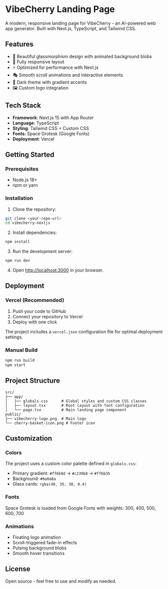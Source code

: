 # VibeCherry Landing Page

A modern, responsive landing page for VibeCherry - an AI-powered web app generator. Built with Next.js, TypeScript, and Tailwind CSS.

## Features

- 🎨 Beautiful glassmorphism design with animated background blobs
- 📱 Fully responsive layout
- ⚡ Optimized for performance with Next.js
- 🎭 Smooth scroll animations and interactive elements
- 🌙 Dark theme with gradient accents
- 🖼️ Custom logo integration

## Tech Stack

- **Framework**: Next.js 15 with App Router
- **Language**: TypeScript
- **Styling**: Tailwind CSS + Custom CSS
- **Fonts**: Space Grotesk (Google Fonts)
- **Deployment**: Vercel

## Getting Started

### Prerequisites

- Node.js 18+ 
- npm or yarn

### Installation

1. Clone the repository:
```bash
git clone <your-repo-url>
cd vibecherry-nextjs
```

2. Install dependencies:
```bash
npm install
```

3. Run the development server:
```bash
npm run dev
```

4. Open [http://localhost:3000](http://localhost:3000) in your browser.

## Deployment

### Vercel (Recommended)

1. Push your code to GitHub
2. Connect your repository to Vercel
3. Deploy with one click

The project includes a `vercel.json` configuration file for optimal deployment settings.

### Manual Build

```bash
npm run build
npm start
```

## Project Structure

```
src/
├── app/
│   ├── globals.css      # Global styles and custom CSS classes
│   ├── layout.tsx       # Root layout with font configuration
│   └── page.tsx         # Main landing page component
public/
├── vibecherry-logo.png  # Main logo
└── cherry-basket-icon.png # Footer icon
```

## Customization

### Colors
The project uses a custom color palette defined in `globals.css`:
- Primary gradient: `#ff6b9d` → `#c239b8` → `#ff6b35`
- Background: `#0a0a0a`
- Glass cards: `rgba(40, 35, 30, 0.4)`

### Fonts
Space Grotesk is loaded from Google Fonts with weights: 300, 400, 500, 600, 700

### Animations
- Floating logo animation
- Scroll-triggered fade-in effects
- Pulsing background blobs
- Smooth hover transitions

## License

Open source - feel free to use and modify as needed.